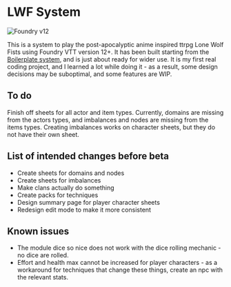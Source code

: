 # LWF System

![Foundry v12](https://img.shields.io/badge/foundry-v12-green)

This is a system to play the post-apocalyptic anime inspired ttrpg Lone Wolf Fists using Foundry VTT version 12+. It has been built starting from the [Boilerplate system](https://github.com/asacolips-projects/boilerplate), and is just about ready for wider use. It is my first real coding project, and I learned a lot while doing it - as a result, some design decisions may be suboptimal, and some features are WIP.

## To do
Finish off sheets for all actor and item types. Currently, domains are missing from the actors types, and imbalances and nodes are missing from the items types. Creating imbalances works on character sheets, but they do not have their own sheet.

## List of intended changes before beta
- Create sheets for domains and nodes
- Create sheets for imbalances
- Make clans actually do something
- Create packs for techniques
- Design summary page for player character sheets
- Redesign edit mode to make it more consistent

## Known issues
- The module dice so nice does not work with the dice rolling mechanic - no dice are rolled.
- Effort and health max cannot be increased for player characters - as a workaround for techniques that change these things, create an npc with the relevant stats.

